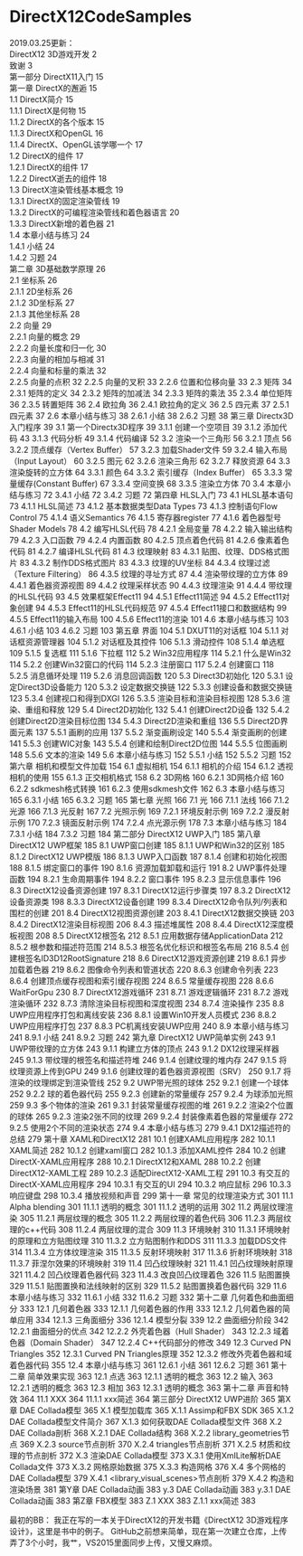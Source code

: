 # DirectX12CodeSamples

2019.03.25更新：  
DirectX12 3D游戏开发	2  
致谢	3  
第一部分 DirectX11入门	15  
第一章 DirectX的邂逅	15  
1.1 DirectX简介	15  
1.1.1	DirectX是何物	15  
1.1.2	DirectX的各个版本	15  
1.1.3	DirectX和OpenGL	16  
1.1.4	DirectX、OpenGL该学哪一个	17  
1.2 DirectX的组件	17  
1.2.1	DirectX的组件	17  
1.2.2	DirectX逝去的组件	18  
1.3 DirectX渲染管线基本概念	19  
1.3.1	DirectX的固定渲染管线	19  
1.3.2	DirectX的可编程渲染管线和着色器语言	20  
1.3.3	DirectX新增的着色器	21  
1.4 本章小结与练习	24  
1.4.1	小结	24  
1.4.2	习题	24  
第二章 3D基础数学原理	26  
2.1 坐标系	26  
2.1.1	2D坐标系	26  
2.1.2	3D坐标系	27  
2.1.3	其他坐标系	28  
2.2	向量	29  
2.2.1 向量的概念	29  
2.2.2 向量长度和归一化	30  
2.2.3 向量的相加与相减	31  
2.2.4 向量和标量的乘法	32  
2.2.5 向量的点积	32
2.2.5 向量的叉积	33
2.2.6 位置和位移向量	33
2.3 矩阵	34
2.3.1	矩阵的定义	34
2.3.2	矩阵的加减法	34
2.3.3	矩阵的乘法	35
2.3.4	单位矩阵	36
2.3.5	转置矩阵	36
2.4 欧拉角	36
2.4.1	欧拉角的定义	36
2.5 四元素	37
2.5.1	四元素	37
2.6 本章小结与练习	38
2.6.1	小结	38
2.6.2	习题	38
第三章 Directx3D入门程序	39
3.1 第一个Directx3D程序	39
3.1.1	创建一个空项目	39
3.1.2	添加代码	43
3.1.3	代码分析	49
3.1.4	代码编译	52
3.2 渲染一个三角形	56
3.2.1	顶点	56
3.2.2	顶点缓存（Vertex Buffer）	57
3.2.3	加载Shader文件	59
3.2.4	输入布局（Input Layout）	60
3.2.5	图元	62
3.2.6	渲染三角形	62
3.2.7	释放资源	64
3.3 渲染旋转的立方体	64
3.3.1	颜色	64
3.3.2	索引缓存（Index Buffer）	65
3.3.3	常量缓存(Constant Buffer)	67
3.3.4	空间变换	68
3.3.5	渲染立方体	70
3.4 本章小结与练习	72
3.4.1	小结	72
3.4.2	习题	72
第四章 HLSL入门	73
4.1 HLSL基本语句	73
4.1.1	HLSL简述	73
4.1.2	基本数据类型Data Types	73
4.1.3	控制语句Flow Control	75
4.1.4	语义Semantics	76
4.1.5	寄存器register	77
4.1.6	着色器型号Shader Models	78
4.2	编写HLSL代码	78
4.2.1	全局变量	78
4.2.2	输入输出结构	79
4.2.3	入口函数	79
4.2.4	内置函数	80
4.2.5	顶点着色代码	81
4.2.6	像素着色代码	81
4.2.7	编译HLSL代码	81
4.3	纹理映射	83
4.3.1	贴图、纹理、DDS格式图片	83
4.3.2	制作DDS格式图片	83
4.3.3	纹理的UV坐标	84
4.3.4	纹理过滤（Texture Filtering）	86
4.3.5	纹理的寻址方式	87
4.4 渲染带纹理的立方体	89
4.4.1	着色器资源视图	89
4.4.2	纹理采样状态	90
4.4.3	纹理渲染	91
4.4.4	带纹理的HLSL代码	93
4.5 效果框架Effect11	94
4.5.1	Effect11简述	94
4.5.2	Effect11对象创建	94
4.5.3	Effect11的HLSL代码规范	97
4.5.4	Effect11接口和数据结构	99
4.5.5	Effect11的输入布局	100
4.5.6	Effect11的渲染	101
4.6 本章小结与练习	103
4.6.1	小结	103
4.6.2	习题	103
第五章 界面	104
5.1 DXUT11的对话框	104
5.1.1	对话框资源管理器	104
5.1.2	对话框及其控件	106
5.1.3	滑动控件	108
5.1.4	单选框	109
5.1.5	复选框	111
5.1.6	下拉框	112
5.2 Win32应用程序	114
5.2.1	什么是Win32	114
5.2.2	创建Win32窗口的代码	114
5.2.3 注册窗口	117
5.2.4 创建窗口	118
5.2.5 消息循环处理	119
5.2.6 消息回调函数	120
5.3 Direct3D初始化	120
5.3.1	设定Direct3D设备能力	120
5.3.2	设定数据交换链	122
5.3.3	创建设备和数据交换链	123
5.3.4	创建视口和得到DXGI	126
5.3.5	渲染目标和渲染目标视图	128
5.3.6	渲染、重组和释放	129
5.4 Direct2D初始化	132
5.4.1	创建Direct2D设备	132
5.4.2	创建Direct2D渲染目标位图	134
5.4.3	Direct2D渲染和重组	136
5.5 Direct2D界面元素	137
5.5.1	画刷的应用	137
5.5.2	渐变画刷设定	140
5.5.4	渐变画刷的创建	141
5.5.3	创建WIC对象	143
5.5.4	创建和绘制Direct2D位图	144
5.5.5	位图画刷	148
5.5.6	文本的渲染	149
5.6 本章小结与练习	152
5.5.1	小结	152
5.5.2	习题	152
第六章 相机和模型文件加载	154
6.1 虚拟相机	154
6.1.1	相机的介绍	154
6.1.2	透视相机的使用	155
6.1.3	正交相机格式	158
6.2 3D网格	160
6.2.1	3D网格介绍	160
6.2.2	sdkmesh格式转换	161
6.2.3	使用sdkmesh文件	162
6.3 本章小结与练习	165
6.3.1	小结	165
6.3.2	习题	165
第七章 光照	166
7.1 光	166
7.1.1	法线	166
7.1.2	光源	166
7.1.3	光反射	167
7.2 光照示例	169
7.2.1	环境反射示例	169
7.2.2	漫反射示例	170
7.2.3	镜面反射示例	174
7.2.4	点光源示例	178
7.3 本章小结与练习	184
7.3.1	小结	184
7.3.2	习题	184
第二部分 DirectX12 UWP入门	185
第八章 DirectX12 UWP框架	185
8.1 UWP窗口创建	185
8.1.1	UWP和Win32的区别	185
8.1.2	DirectX12 UWP模版	186
8.1.3	UWP入口函数	187
8.1.4	创建和初始化视图	188
8.1.5	绑定窗口的事件	190
8.1.6	资源加载卸载和运行	191
8.2 UWP事件处理函数	194
8.2.1	生命周期事件	194
8.2.2	窗口事件	195
8.2.3	显示信息事件	196
8.3 DirectX12设备资源创建	197
8.3.1	DirectX12运行步骤类	197
8.3.2	DirectX12设备资源类	198
8.3.3	DirectX12设备创建	199
8.3.4	DirectX12命令队列/列表和围栏的创建	201
8.4 DirectX12视图资源创建	203
8.4.1	DirectX12数据交换链	203
8.4.2	DirectX12渲染目标视图	206
8.4.3	描述堆属性	208
8.4.4	DirectX12深度模板视图	208
8.5 DirectX12根签名	212
8.5.1	应用数据存储ApplicationData	212
8.5.2	根参数和描述符范围	214
8.5.3	根签名优化标识和根签名布局	216
8.5.4	创建根签名ID3D12RootSignature	218
8.6 DirectX12游戏资源创建	219
8.6.1	异步加载着色器	219
8.6.2	图像命令列表和管道状态	220
8.6.3	创建命令列表	223
8.6.4	创建顶点缓存视图和索引缓存视图	224
8.6.5	常量缓存视图	228
8.6.6	WaitForGpu	230
8.7 DirectX12游戏循环	231
8.7.1	游戏逻辑循环	231
8.7.2	游戏渲染循环	232
8.7.3	清除渲染目标视图和深度视图	234
8.7.4	渲染操作	235
8.8 UWP应用程序打包和离线安装	236
8.8.1	设置Win10开发人员模式	236
8.8.2	UWP应用程序打包	237
8.8.3	PC机离线安装UWP应用	240
8.9 本章小结与练习	241
8.9.1	小结	241
8.9.2	习题	242
第九章 DirectX12 UWP简单实例	243
9.1 UWP带纹理的立方体	243
9.1.1	构建立方体的顶点	243
9.1.2	DX12纹理采样器	245
9.1.3	带纹理的根签名和描述符堆	246
9.1.4	创建纹理的堆内存	247
9.1.5	将纹理资源上传到GPU	249
9.1.6	创建纹理的着色器资源视图（SRV）	250
9.1.7	将渲染的纹理绑定到渲染管线	252
9.2 UWP带光照的球体	252
9.2.1	创建一个球体	252
9.2.2	球的着色器代码	255
9.2.3	创建新的常量缓存	257
9.2.4	为球添加光照	259
9.3 多个物体的渲染	261
9.3.1	封装常量缓存视图的堆	261
9.2.2	渲染2个位置的球体	265
9.2.3	渲染2张不同的纹理	269
9.2.4	封装像素着色器的常量缓存	272
9.2.5	使用2个不同的渲染状态	274
9.4 本章小结与练习	279
9.4.1	DX12描述符的总结	279
第十章 XAML和DirectX12	281
10.1 创建XAML应用程序	282
10.1.1	XAML简述	282
10.1.2	创建xaml窗口	282
10.1.3	添加XAML控件	284
10.2 创建DirectX-XAML应用程序	288
10.2.1	DirectX12和XAML	288
10.2.2	创建DirectX12-XAML工程	289
10.2.3	适配DirectX12-XAML工程	291
10.3 有交互的DirectX-XAML应用程序	294
10.3.1	有交互的UI	294
10.3.2	响应鼠标	296
10.3.3	响应键盘	298
10.3.4	播放视频和声音	299
第十一章 常见的纹理渲染方式	301
11.1 Alpha blending	301
11.1.1	透明的概念	301
11.1.2	透明的运用	302
11.2 两层纹理渲染	305
11.2.1	两层纹理的概念	305
11.2.2	两层纹理的着色代码	306
11.2.3	两层纹理的c++代码	308
11.2.4	两层纹理的混合	309
11.3 环境映射	310
11.3.1	环境映射的原理和立方贴图纹理	310
11.3.2	立方贴图制作和DDS	311
11.3.3	加载DDS文件	314
11.3.4	立方体纹理渲染	315
11.3.5	反射环境映射	317
11.3.6	折射环境映射	318
11.3.7	菲涅尔效果的环境映射	319
11.4 凹凸纹理映射	321
11.4.1	凹凸纹理映射原理	321
11.4.2	凹凸纹理着色器代码	323
11.4.3	改良凹凸纹理着色	326
11.5 贴图置换	329
11.5.1	贴图置换和法线映射的区别	329
11.5.2	贴图置换着色器代码	329
11.6 本章小结与练习	332
11.6.1	小结	332
11.6.2	习题	332
第十二章 几何着色和曲面细分	333
12.1 几何着色器	333
12.1.1	几何着色器的作用	333
12.1.2	几何着色器的简单应用	334
12.1.3	三角面细分	336
12.1.4	模型分裂	339
12.2 曲面细分阶段	342
12.2.1	曲面细分的优点	342
12.2.2	外壳着色器（Hull Shader）	343
12.2.3	域着色器（Domain Shader）	347
12.2.4	C++代码部分的修改	349
12.3 Curved PN Triangles	352
12.3.1	Curved PN Triangles原理	352
12.3.2	修改外壳着色器和域着色器代码	355
12.4 本章小结与练习	361
12.6.1	小结	361
12.6.2	习题	361
第十二章 简单效果实现	363
12.1 点选	363
12.1.1	透明的概念	363
12.2 输入	363
12.2.1	透明的概念	363
12.3 相加	363
12.3.1	透明的概念	363
第十二章 声音和特效	364
11.1 XXX	364
11.1.1	xxx简述	364
第三部分 DirectX12 UWP进阶	365
第X章 DAE Collada模型	365
X.1 模型加载库	365
X.1.1	Assimp和FBX SDK	365
X.1.2	DAE Collada模型文件简介	367
X.1.3	如何获取DAE Collada模型文件	368
X.2 DAE Collada剖析	368
X.2.1	DAE Collada结构	368
X.2.2	library_geometries节点	369
X.2.3	source节点剖析	370
X.2.4	triangles节点剖析	371
X.2.5	材质和纹理的节点剖析	372
X.3 渲染DAE Collada模型	373
X.3.1	使用XmILite解析DAE Collada文件	373
X.3.2	网格原始数据	375
X.3.3	构造网格	376
X.4 多个网格的DAE Collada模型	379
X.4.1	<library_visual_scenes>节点剖析	379
X.4.2	构造和渲染场景	381
第Y章 DAE Collada动画	383
y.3 DAE Collada动画	383
y.3.1	DAE Collada动画	383
第Z章 FBX模型	383
Z.1 XXX	383
Z.1.1	xxx简述	383

最初的BB：
我正在写的一本关于DirectX12的开发书籍《DirectX12 3D游戏程序设计》，这里是书中的例子。
GitHub之前想来简单，现在第一次建立仓库，上传弄了3个小时，我艹，VS2015里面同步上传，又慢又麻烦。


